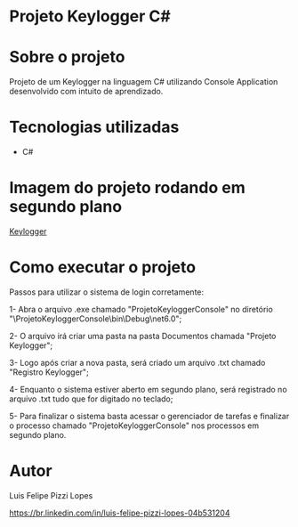 # Projeto Keylogger C#

# Sobre o projeto

Projeto de um Keylogger na linguagem C# utilizando Console Application desenvolvido com intuito de aprendizado. 

# Tecnologias utilizadas
- C#

# Imagem do projeto rodando em segundo plano
[Keylogger](https://user-images.githubusercontent.com/101680647/217822704-69d8ec90-e545-4d90-b610-4b0702621d48.png)


# Como executar o projeto
 
Passos para utilizar o sistema de login corretamente:

1- Abra o arquivo .exe chamado "ProjetoKeyloggerConsole" no diretório "\ProjetoKeyloggerConsole\bin\Debug\net6.0"; 

2- O arquivo irá criar uma pasta na pasta Documentos chamada "Projeto Keylogger"; 

3- Logo após criar a nova pasta, será criado um arquivo .txt chamado "Registro Keylogger"; 

4- Enquanto o sistema estiver aberto em segundo plano, será registrado no arquivo .txt tudo que for digitado no teclado; 

5- Para finalizar o sistema basta acessar o gerenciador de tarefas e finalizar o processo chamado "ProjetoKeyloggerConsole" nos processos em segundo plano.

# Autor

Luis Felipe Pizzi Lopes

https://br.linkedin.com/in/luis-felipe-pizzi-lopes-04b531204

